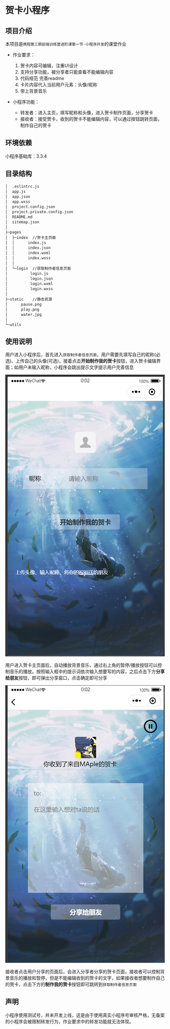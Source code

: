 # 贺卡小程序

## 项目介绍

本项目是`携程第三期前端训练营进阶课第一节-小程序开发`的课堂作业

- 作业要求：
    1. 贺卡内容可编辑，注重UI设计
    2. 支持分享功能，被分享者只能查看不能编辑内容
    3. 代码规范 完善readme
    4. 卡片内容代入当前用户元素：头像/昵称
    5. 带上背景音乐

- 小程序功能：
    - 转发者：进入主页，填写昵称和头像，进入贺卡制作页面，分享贺卡
    - 接收者：接受贺卡，收到的贺卡不能编辑内容，可以通过按钮跳转页面，制作自己的贺卡

## 环境依赖
小程序基础库：3.3.4

## 目录结构
```
│  .eslintrc.js
│  app.js
│  app.json
│  app.wxss
│  project.config.json
│  project.private.config.json
│  README.md
│  sitemap.json
│  
├─pages
│  ├─index  //贺卡主页面
│  │      index.js
│  │      index.json
│  │      index.wxml
│  │      index.wxss
│  │
│  └─login  //获取制作者信息页面
│          login.js
│          login.json
│          login.wxml
│          login.wxss
│
├─static    //静态资源
│      pause.png
│      play.png
│      water.jpg
│
└─utils
```

## 使用说明
用户进入小程序后，首先进入`获取制作者信息页面`，用户需要先填写自己的昵称(必选)、上传自己的头像(可选)，接着点击**开始制作我的贺卡**按钮，进入贺卡编辑界面；如用户未输入昵称，小程序会跳出提示文字提示用户完善信息

![获取制作者信息页面](./readmeimg/login.png)

用户进入贺卡主页面后，自动播放背景音乐，通过右上角的暂停/播放按钮可以控制音乐的播放。按照输入框中的提示词依次输入想要写的内容，之后点击下方**分享给朋友**按钮，即可弹出分享窗口，点击确定即可分享

![贺卡主页面](./readmeimg/index.png)

接收者点击用户分享的页面后，会进入分享者分享的贺卡页面，接收者可以控制背景音乐的播放和暂停，但是不能编辑收到的贺卡的文字，如果接收者想要制作自己的贺卡，点击下方的**制作我的贺卡**按钮即可跳转到`获取制作者信息页面`

## 声明
小程序使用测试号，并未开发上线，这是由于使用真实小程序号审核严格，无备案的小程序会被限制转发行为，作业要求中的转发功能就无法体现。






